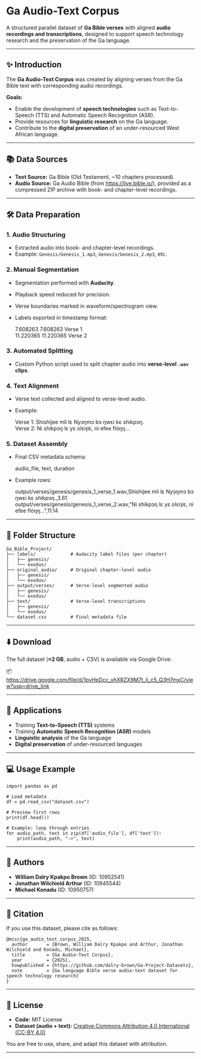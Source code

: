 # Ga Audio-Text Corpus

A structured parallel dataset of **Ga Bible verses** with aligned **audio recordings and transcriptions**, designed to support speech technology research and the preservation of the Ga language.

---

## ✨ Introduction
The **Ga Audio-Text Corpus** was created by aligning verses from the Ga Bible text with corresponding audio recordings.

**Goals:**
- Enable the development of **speech technologies** such as Text-to-Speech (TTS) and Automatic Speech Recognition (ASR).
- Provide resources for **linguistic research** on the Ga language.
- Contribute to the **digital preservation** of an under-resourced West African language.

---

## 📚 Data Sources
- **Text Source:** Ga Bible (Old Testament, ~10 chapters processed).  
- **Audio Source:** Ga Audio Bible (from https://live.bible.is/), provided as a compressed ZIP archive with book- and chapter-level recordings.

---

## 🛠 Data Preparation

### 1. Audio Structuring
- Extracted audio into book- and chapter-level recordings.  
- Example: `Genesis/Genesis_1.mp3`, `Genesis/Genesis_2.mp3`, etc.

### 2. Manual Segmentation
- Segmentation performed with **Audacity**.  
- Playback speed reduced for precision.  
- Verse boundaries marked in waveform/spectrogram view.  
- Labels exported in timestamp format:

    7.608263    7.608263    Verse 1  
    11.220365   11.220365   Verse 2

### 3. Automated Splitting
- Custom Python script used to split chapter audio into **verse-level `.wav` clips**.

### 4. Text Alignment
- Verse text collected and aligned to verse-level audio.  
- Example:

    Verse 1: Shishijee mli lɛ Nyɔŋmɔ bɔ ŋwɛi kɛ shikpɔŋ.  
    Verse 2: Ni shikpɔŋ lɛ yɛ olɛŋlɛ, ni efee flóŋŋ...

### 5. Dataset Assembly
- Final CSV metadata schema:

    audio_file, text, duration

- Example rows:

    output/verses/genesis/genesis_1_verse_1.wav,Shishijee mli lɛ Nyɔŋmɔ bɔ ŋwɛi kɛ shikpɔŋ.,3.61  
    output/verses/genesis/genesis_1_verse_2.wav,"Ni shikpɔŋ lɛ yɛ olɛŋlɛ, ni efee flóŋŋ...",11.14

---

## 📂 Folder Structure
    Ga_Bible_Project/
    ├── labels/             # Audacity label files (per chapter)
    │   ├── genesis/
    │   └── exodus/
    ├── original_audio/     # Original chapter-level audio
    │   ├── genesis/
    │   └── exodus/
    ├── output/verses/      # Verse-level segmented audio
    │   ├── genesis/
    │   └── exodus/
    ├── text/               # Verse-level transcriptions
    │   ├── genesis/
    │   └── exodus/
    └── dataset.csv         # Final metadata file

---

## ⬇️ Download
The full dataset (**≈2 GB**, audio + CSV) is available via Google Drive:

📦 https://drive.google.com/file/d/1pyHpDcc_vhXRZX9M7t_lj_c5_Q3H7mxC/view?usp=drive_link

---

## 🚀 Applications
- Training **Text-to-Speech (TTS)** systems  
- Training **Automatic Speech Recognition (ASR)** models  
- **Linguistic analysis** of the Ga language  
- **Digital preservation** of under-resourced languages

---

## 💻 Usage Example
    import pandas as pd

    # Load metadata
    df = pd.read_csv("dataset.csv")

    # Preview first rows
    print(df.head())

    # Example: loop through entries
    for audio_path, text in zip(df['audio_file'], df['text']):
        print(audio_path, "->", text)

---

## 👥 Authors
- **William Dalry Kpakpo Brown** (ID: 10952541)  
- **Jonathan Wilchield Arthur** (ID: 10945544)  
- **Michael Konadu** (ID: 10950757)

---

## 📖 Citation
If you use this dataset, please cite as follows:

    @misc{ga_audio_text_corpus_2025,
      author       = {Brown, William Dalry Kpakpo and Arthur, Jonathan Wilchield and Konadu, Michael},
      title        = {Ga Audio-Text Corpus},
      year         = {2025},
      howpublished = {https://github.com/dalry-brown/Ga-Project-Datasets},
      note         = {Ga language Bible verse audio-text dataset for speech technology research}
    }

---

## 📜 License
- **Code:** MIT License  
- **Dataset (audio + text):** [Creative Commons Attribution 4.0 International (CC-BY 4.0)](https://creativecommons.org/licenses/by/4.0/)

You are free to use, share, and adapt this dataset with attribution.

---
